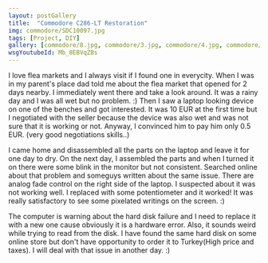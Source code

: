 ```yaml
---
layout: postGallery
title:  "Commodore C286-LT Restoration"
img: commodore/SDC10097.jpg
tags: [Project, DIY]
gallery: [commodore/8.jpg, commodore/3.jpg, commodore/4.jpg, commodore/5.jpg, commodore/7.jpg, commodore/2.jpg, commodore/9.jpg, commodore/10.jpg, commodore/11.jpg, commodore/12.jpg, commodore/13.jpg, commodore/14.jpg, commodore/15.jpg]
wsgYoutubeId: Mb_8EBVqZBs
---
```

I love flea markets and I always visit if I found one in everycity. When I was in my parent's place dad told me about the flea market that opened for 2 days nearby. I immediately went there and take a look around.
It was a rainy day and I was all wet but no problem. :) Then I saw a laptop looking device on one of the benches and got interested. It was 10 EUR at the first time but I negotiated with the seller because the device was also wet and was not sure that it is working or not. Anyway, I convinced him to pay him only 0.5 EUR. (very good negotiations skills..)

I came home and disassembled all the parts on the laptop and leave it for one day to dry. On the next day, I assembled the parts and when I turned it on there were some blink in the monitor but not consistent. Searched online about that problem and someguys written about the same issue. There are analog fade control on the right side of the laptop. I suspected about it was not working well. I replaced with some potentiometer and it worked! It was really satisfactory to see some pixelated writings on the screen. :)

The computer is warning about the hard disk failure and I need to replace it with a new one cause obviously it is a hardware error. Also, it sounds weird while trying to read from the disk. I have found the same hard disk on some online store but don't have opportunity to order it to Turkey(High price and taxes). I will deal with that issue in another day. :)

[jekyll-docs]: https://jekyllrb.com/docs/home
[jekyll-gh]:   https://github.com/jekyll/jekyll
[jekyll-talk]: https://talk.jekyllrb.com/
